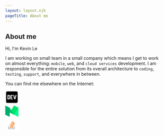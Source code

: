 ```yaml
---
layout: layout.njk
pageTitle: About me
---
```


<article class="article">
  <h1 class="article-title">About me</h1>
  <p class="text-lead">Hi, I'm Kevin Le</p>
</article>

I am working on small team in a small company which means I get to work on almost everything: `mobile`, `web`, and `cloud services` development. I am responsible for the entire solution from its overall architecture to `coding`, `testing`, `support`, and everywhere in between.

You can find me elsewhere on the Internet:

<div class="row">
  <div class="col-3 col"></div>
  <div class="col-2 col" style="cursor:pointer;"><img class="no-border" src="../images/dev-icon.png" alt="Dev" height="42" width="42"></div>
  <div class="col-2 col" style="cursor:pointer;"><img class="no-border" src="../images/medium-icon.png" alt="Medium" height="42" width="42"></div>
  <div class="col-2 col" style="cursor:pointer;"><img class="no-border" src="../images/stackoverflow-icon.png" alt="Stackoverflow" height="42" width="42"></div>
  <div class="col-3 col"></div>
</div>



